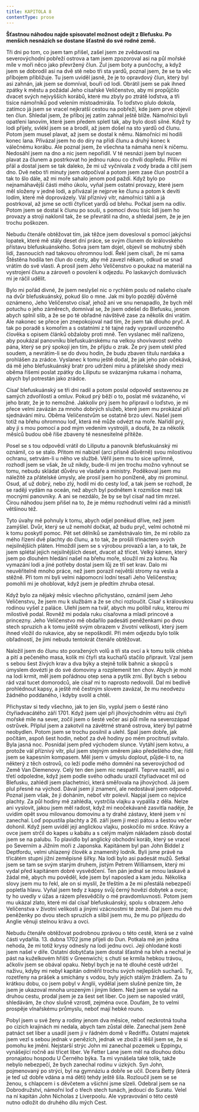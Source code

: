 ```yaml
---
title: KAPITOLA 8
contentType: prose
---
```


<section>

**Šťastnou náhodou najde spisovatel možnost odejít z Blefusku. Po menších nesnázích se dostane šťastně do své rodné země.**

Tři dni po tom, co jsem tam přišel, zašel jsem ze zvědavosti na severovýchodní pobřeží ostrova a tam jsem zpozoroval asi na půl mořské míle v moři něco jako převržený člun. Zul jsem boty a punčochy, a když jsem se dobrodil asi na dvě stě nebo tři sta yardů, poznal jsem, že se ta věc příbojem přibližuje. Tu jsem uviděl jasně, že je to opravdový člun, který byl asi zahnán, jak jsem se domníval, bouří od lodi. Obrátil jsem se pak ihned zpátky k městu a požádal Jeho císařské Veličenstvo, aby mi propůjčilo dvacet svých nejvyšších korábů, které mu zbyly po ztrátě loďstva, a tři tisíce námořníků pod velením místoadmirála. To loďstvo plulo dokola, zatímco já jsem se vracel nejkratší cestou na pobřeží, kde jsem prve objevil ten člun. Shledal jsem, že příboj jej zatím zahnal ještě blíže. Námořníci byli opatřeni lanovím, které jsem předem spletl tak, aby bylo dosti silné. Když ty lodi přijely, svlékl jsem se a brodil, až jsem došel na sto yardů od člunu. Potom jsem musel plavat, až jsem se dostal k němu. Námořníci mi hodili konec lana. Přivázal jsem ho do díry na přídi člunu a druhý konec k válečnému korábu. Ale poznal jsem, že všechna ta námaha není k ničemu. Nedosáhl jsem na dno a nic jsem nepořídil. V té nesnázi jsem byl nucen plavat za člunem a postrkovat ho jednou rukou co chvíli dopředu. Příliv mi přál a dostal jsem se tak daleko, že mi už vyčnívala z vody brada a cítil jsem dno. Dvě nebo tři minuty jsem odpočíval a potom jsem zase člun postrčil a tak to šlo dále, až mi moře sahalo jenom pod paždí. Když bylo po nejnamáhavější části mého úkolu, vyňal jsem ostatní provazy, které jsem měl složeny v jedné lodi, a přivázal je nejprve ke člunu a potom k devíti lodím, které mě doprovázely. Vál příznivý vítr, námořníci táhli a já postrkoval, až jsme se octli čtyřicet yardů od břehu. Počkal jsem na odliv. Potom jsem se dostal k člunu po souši, s pomocí dvou tisíc lidí jsem ho provazy a stroji naklonil tak, že se převrátil na dno, a shledal jsem, že je jen trochu poškozen.

Nebudu čtenáře obtěžovat tím, jak těžce jsem dovesloval s pomocí jakýchsi lopatek, které mě stály deset dní práce, se svým člunem do královského přístavu blefuskuánského. Sotva jsem tam dojel, objevil se mohutný sběh lidí, žasnoucích nad takovou ohromnou lodí. Řekl jsem císaři, že mi sama Štěstěna hodila ten člun do cesty, aby mě zavezl někam, odkud se snad vrátím do své vlasti. A prosil jsem Jeho Veličenstvo o poukaz na materiál na vystrojení člunu a zároveň o povolení k odjezdu. Po laskavých domluvách mi je ráčil udělit.

Bylo mi pořád divné, že jsem neslyšel nic o rychlém poslu od našeho císaře na dvůr blefuskuánský, pokud šlo o mne. Jak mi bylo později důvěrně oznámeno, Jeho Veličenstvo císař, jehož ani ve snu nenapadlo, že bych měl potuchu o jeho záměrech, domníval se, že jsem odešel do Blefusku, jenom abych splnil slib, a že se po té obřadné návštěvě zase za několik dní vrátím. Ale nakonec se přece jen znepokojoval nad tím, že jsem tak dlouho pryč. A tak po poradě s komořím a s ostatními z té tajné rady vypravil urozeného člověka s opisem článků obžaloby proti mně. Ten vyslanec měl nařízeno, aby poukázal panovníku blefuskuánskému na velkou shovívavost svého pána, který se prý spokojí jen tím, že přijdu o zrak. Že prý jsem utekl před soudem, a nevrátím-li se do dvou hodin, že budu zbaven titulu nardaka a prohlášen za zrádce. Vyslanec k tomu ještě dodal, že jak jeho pán očekává, dá mě jeho blefuskuánský bratr pro udržení míru a přátelské shody mezi oběma říšemi poslat zpátky do Liliputu se svázanýma rukama i nohama, abych byl potrestán jako zrádce.

Císař blefuskuánský se tři dni radil a potom poslal odpověď sestavenou ze samých zdvořilostí a omluv. Pokud prý běží o to, poslat mě svázaného, ví jeho bratr, že je to nemožné. Jakkoliv prý jsem ho připravil o loďstvo, je mi přece velmi zavázán za mnoho dobrých služeb, které jsem mu prokázal při sjednávání míru. Oběma Veličenstvům se ostatně brzo uleví. Našel jsem totiž na břehu ohromnou loď, která mě může odvézt na moře. Nařídil prý, aby ji s mou pomocí a pod mým vedením vystrojili, a doufá, že za několik měsíců budou obě říše zbaveny té nesnesitelné přítěže.

Posel se s tou odpovědí vrátil do Liliputu a panovník blefuskuánský mi oznámil, co se stalo. Přitom mi nabízel (arci přísně důvěrně) svou milostivou ochranu, setrvám-li u něho ve službě. Věřil jsem mu to sice upřímně, rozhodl jsem se však, že už nikdy, bude-li mi jen trochu možno vyhnout se tomu, nebudu skládat důvěru ve vladaře a ministry. Poděkoval jsem mu náležitě za přátelské úmysly, ale prosil jsem ho poníženě, aby mi prominul. Osud, ať už dobrý, nebo zlý, hodil mi do cesty loď, a tak jsem se rozhodl, že se raději vydám na oceán, než abych byl podnětem k rozmíšce mezi tak mocnými panovníky. A ani se nezdálo, že by se byl císař nad tím mrzel. Čirou náhodou jsem přišel na to, že je mému rozhodnutí velmi rád a ministři většinou též.

Tyto úvahy mě pohnuly k tomu, abych odjel poněkud dříve, než jsem zamýšlel. Dvůr, který se už nemohl dočkat, až budu pryč, velmi ochotně mi k tomu poskytl pomoc. Pět set dělníků se zaměstnávalo tím, že mi robilo za mého řízení dvě plachty do člunu, a to tak, že prošili třináctero svých nejsilnějších pláten. Hmoždil jsem se s výrobou provazů a lan, a to tak, že jsem splétal jejich nejsilnějších deset, dvacet až třicet. Velký kámen, který jsem po dlouhém hledání našel na břehu moře, sloužil mi za kotvu. Na vymazání lodi a jiné potřeby dostal jsem lůj ze tří set krav. Dalo mi neuvěřitelně mnoho práce, než jsem porazil největší stromy na vesla a stěžně. Při tom mi byli velmi nápomocni lodní tesaři Jeho Veličenstva; pomohli mi je ohoblovat, když jsem je předtím zhruba otesal.

Když bylo za nějaký měsíc všechno přichystáno, oznámil jsem Jeho Veličenstvu, že jsem mu k službám a že se chci rozloučit. Císař s královskou rodinou vyšel z paláce. Ulehl jsem na tvář, abych mu políbil ruku, kterou mi milostivě podal. Rovněž mi podala ruku císařovna a mladí princové a princezny. Jeho Veličenstvo mě obdařilo padesáti peněženkami po dvou stech spruzích a k tomu ještě svým obrazem v životní velikosti, který jsem ihned vložil do rukavice, aby se nepoškodil. Při mém odjezdu bylo tolik obřadností, že jimi nebudu tentokrát čtenáře obtěžovat.

Naložil jsem do člunu sto poražených volů a tři sta ovcí a k tomu tolik chleba a pití a pečeného masa, kolik mi čtyři sta kuchařů stačilo připravit. Vzal jsem s sebou šest živých krav a dva býky a stejně tolik bahnic a skopců s úmyslem dovézti je do své domoviny a rozplemenit ten chov. Abych je mohl na lodi krmit, měl jsem pořádnou otep sena a pytlík zrní. Byl bych s sebou rád vzal tucet domorodců, ale císař mi to naprosto nedovolil. Dal mi bedlivě prohlédnout kapsy, a ještě mě čestným slovem zavázal, že mu neodvezu žádného poddaného, i kdyby svolil a chtěl.

Přichystav si tedy všechno, jak to jen šlo, vyplul jsem o šesté ráno čtyřiadvacátého září 1701. Když jsem ujel při jihovýchodním větru asi čtyři mořské míle na sever, zočil jsem o šesté večer asi půl míle na severozápad ostrůvek. Připlul jsem a zakotvil na závětrné straně ostrova, který byl patrně neobydlen. Potom jsem se trochu posilnil a ulehl. Spal jsem dobře, jak počítám, aspoň šest hodin, neboť za dvě hodiny po mém procitnutí svítalo. Byla jasná noc. Posnídal jsem před východem slunce. Vytáhl jsem kotvu, a protože vál příznivý vítr, plul jsem stejným směrem jako předešlého dne; řídil jsem se kapesním kompasem. Měl jsem v úmyslu doplout, půjde-li to, na některý z těch ostrovů, co leží podle mého domnění na severovýchod od Země Van Diemenovy. Celý ten den jsem nic nespatřil. Teprve nazítří, asi o třetí odpoledne, když jsem podle svého odhadu urazil čtyřiadvacet mil od Blefusku, zahlédl jsem plachetnici, která směřovala na jihovýchod. Já jsem plul přesně na východ. Dával jsem jí znamení, ale nedostával jsem odpověď. Poznal jsem však, že ji doháním, neboť vítr polevil. Napjal jsem co nejvíce plachty. Za půl hodiny mě zahlédla, vystrčila vlajku a vypálila z děla. Nelze ani vyslovit, jakou jsem měl radost, když mi neočekávaně zasvitla naděje, že uvidím opět svou milovanou domovinu a ty drahé zástavy, které jsem v ní zanechal. Loď popustila plachty a 26. září jsem ji mezi pátou a šestou večer dohonil. Když jsem uviděl její anglickou vlajku, poskočilo mi srdce. Krávy a ovce jsem strčil do kapes u kabátu a s celým malým nákladem zásob dostal jsem se na palubu. To plavidlo byl anglický obchodní koráb, který se vracel po Severním a Jižním moři z Japonska. Kapitánem byl pan John Biddel z Deptfordu, velmi uhlazený člověk a znamenitý lodník. Byli jsme právě na třicátém stupni jižní zeměpisné šířky. Na lodi bylo asi padesát mužů. Setkal jsem se tam se svým starým druhem, jistým Petrem Williamsem, který mi vydal před kapitánem dobré vysvědčení. Ten pán jednal se mnou laskavě a žádal mě, abych mu pověděl, kde jsem byl naposled a kam jedu. Několika slovy jsem mu to řekl, ale on si myslil, že třeštím a že mi přestálá nebezpečí popletla hlavu. Vyňal jsem tedy z kapsy svůj černý hovězí dobytek a ovce; ty ho uvedly v úžas a rázem přesvědčily o mé pravdomluvnosti. Potom jsem mu ukázal zlato, které mi dal císař blefuskuánský, spolu s obrazem Jeho Veličenstva v životní velikosti a jinými vzácnostmi té země. Dal jsem mu dvě peněženky po dvou stech spruzích a slíbil jsem mu, že mu po příjezdu do Anglie věnuji stelnou krávu a ovci.

Nebudu čtenáře obtěžovat podrobnou zprávou o této cestě, která se z valné části vydařila. 13. dubna 1702 jsme přijeli do Dun. Potkala mě jen jedna nehoda, že mi totiž krysy odnesly na lodi jednu ovci. Její ohlodané kosti jsem našel v díře. Ostatní dobytčata jsem dostal šťastně na břeh a nechal je pást na kuželkovém hřišti v Greenwichi; s chutí se krmila hebkou trávou, ačkoliv jsem se obával opaku. Nebyl bych je na té dlouhé cestě udržel naživu, kdyby mi nebyl kapitán odměřil trochu svých nejlepších sucharů. Ty, rozetřeny na prášek a smíchány s vodou, byly jejich stálým žrádlem. Za tu krátkou dobu, co jsem pobyl v Anglii, vydělal jsem slušné peníze tím, že jsem je ukazoval mnoha urozeným i jiným lidem. Než jsem se vydal na druhou cestu, prodal jsem je za šest set liber. Co jsem se naposled vrátil, shledávám, že chov slušně vzrostl, zejména ovce. Doufám, že to velmi prospěje vlnařskému průmyslu, neboť mají hebké rouno.

Pobyl jsem u své ženy a rodiny jenom dva měsíce, neboť nezkrotná touha po cizích krajinách mi nedala, abych tam zůstal déle. Zanechal jsem ženě patnáct set liber a usadil jsem ji v řádném domě v Redriffu. Ostatní majetek jsem vezl s sebou jednak v penězích, jednak ve zboží a těšil jsem se, že si pomohu ke jmění. Nejstarší strýc John mi zanechal pozemek u Eppingu, vynášející ročně asi třicet liber. Ve Fetter Lane jsem měl na dlouhou dobu pronajatou hospodu U Černého býka. Ta mi vynášela také tolik, takže nebylo nebezpečí, že bych zanechal rodinu v úzkých. Syn John, pojmenovaný po strýci, byl na gymnáziu a dobře se učil. Dcera Betty (která je teď už dobře vdána a má děti) tehdy ještě šila. Rozloučil jsem se se ženou, s chlapcem i s děvčetem a všichni jsme slzeli. Odebral jsem se na Dobrodružství, námořní loď o třech stech tunách, jedoucí do Suratu. Velel na ní kapitán John Nicholas z Liverpoolu. Ale vypravování o této cestě nutno odložit do druhého dílu mých Cest.

</section>
